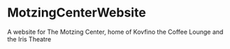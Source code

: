 # MotzingCenterWebsite
A website for The Motzing Center, home of Kovfino the Coffee Lounge and the Iris Theatre
